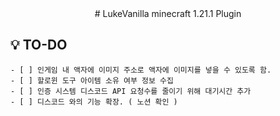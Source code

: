 <div align="center">
# LukeVanilla
minecraft 1.21.1 Plugin
</div>

## 💡 TO-DO
    - [ ] 인게임 내 액자에 이미지 주소로 액자에 이미지를 넣을 수 있도록 함.
    - [ ] 할로윈 도구 아이템 소유 여부 정보 수집
    - [ ] 인증 시스템 디스코드 API 요청수를 줄이기 위해 대기시간 추가
    - [ ] 디스코드 와의 기능 확장. ( 노션 확인 )